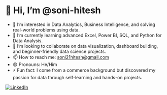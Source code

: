 # 👋 Hi, I’m @soni-hitesh

- 👀 I’m interested in Data Analytics, Business Intelligence, and solving real-world problems using data.
- 🌱 I’m currently learning advanced Excel, Power BI, SQL, and Python for Data Analysis.
- 💞️ I’m looking to collaborate on data visualization, dashboard building, and beginner-friendly data science projects.
- 📫 How to reach me: soni21hitesh@gmail.com
- 😄 Pronouns: He/Him
- ⚡ Fun fact: I come from a commerce background but discovered my passion for data through self-learning and hands-on projects.

<!---
soni-hitesh/soni-hitesh is a ✨ special ✨ repository because its `README.md` (this file) appears on your GitHub profile.
You can click the Preview link to take a look at your changes.
--->
[![LinkedIn](https://img.shields.io/badge/Connect%20on-LinkedIn-blue?style=for-the-badge&logo=linkedin)](https://www.linkedin.com/in/hitesh-bi-analyst)

